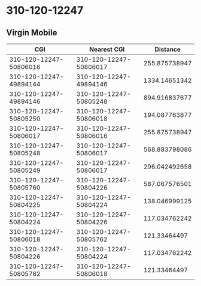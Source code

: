 # 310-120-12247
## Virgin Mobile


| CGI | Nearest CGI | Distance |
|-----|-------------|----------|
| 310-120-12247-50806016 | 310-120-12247-50806017 | 255.875738947 |
| 310-120-12247-49894144 | 310-120-12247-49894146 | 1334.14651342 |
| 310-120-12247-49894146 | 310-120-12247-50805248 | 894.916837677 |
| 310-120-12247-50805250 | 310-120-12247-50806018 | 194.087763877 |
| 310-120-12247-50806017 | 310-120-12247-50806016 | 255.875738947 |
| 310-120-12247-50805248 | 310-120-12247-50806017 | 568.883798086 |
| 310-120-12247-50805249 | 310-120-12247-50806017 | 296.042492658 |
| 310-120-12247-50805760 | 310-120-12247-50804226 | 587.067576501 |
| 310-120-12247-50804225 | 310-120-12247-50804224 | 138.046999125 |
| 310-120-12247-50804224 | 310-120-12247-50804226 | 117.034762242 |
| 310-120-12247-50806018 | 310-120-12247-50805762 | 121.33464497 |
| 310-120-12247-50804226 | 310-120-12247-50804224 | 117.034762242 |
| 310-120-12247-50805762 | 310-120-12247-50806018 | 121.33464497 |
